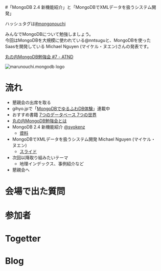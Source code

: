 #「MongoDB 2.4 新機能紹介」と「MongoDBでXMLデータを扱うシステム開発」

ハッシュタグは[#mongonouchi](https://twitter.com/search?q=%23mongonouchi&src=hash)

みんなでMongoDBについて勉強しましょう。  
今回はMongoDBを大規模に使われている@nntsuguと、MongoDBを使ったSaasを開発している Michael Nguyen (マイケル・ヌエン)さんの発表です。

[丸の内MongoDB勉強会 #7 - ATND](http://atnd.org/events/36467)

![marunouchi.mongodb logo](http://syokenz.github.com/marunouchi-mongodb/images/mongodb_logo.png)


# 流れ
* 懇親会の出席を取る
* gihyo.jpで「[MongoDBでゆるふわDB体験](http://gihyo.jp/dev/serial/01/mongodb)」連載中
* おすすめ書籍 [7つのデータベース 7つの世界](http://www.amazon.co.jp/dp/4274069087)
* [丸の内MongoDB勉強会とは](http://syokenz.github.com/slides/mongonouchi/)
* MongoDB 2.4 新機能紹介 [@syokenz](http://twitter.com/syokenz)
  * [資料](https://github.com/syokenz/marunouchi-mongodb/tree/master/20130219/syokenz)
* MongoDBでXMLデータを扱うシステム開発 Michael Nguyen (マイケル・ヌエン)
  * [スライド](http://www.slideshare.net/michaelnguyen338658/mongo-db-xsdxml20130219)
* 次回以降取り組みたいテーマ
  * 地理インデックス、事例紹介など
* 懇親会へ


# 会場で出た質問


# 参加者


# Togetter


# Blog
